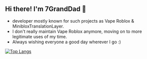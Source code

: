 ## Hi there! I'm 7GrandDad 👋
- developer mostly known for such projects as Vape Roblox & MinibloxTranslationLayer.
- I don't really maintain Vape Roblox anymore, moving on to more legitimate uses of my time.
- Always wishing everyone a good day wherever I go :)

[![Top Langs](https://github-readme-stats.vercel.app/api/top-langs/?username=7granddadpgn&langs_count=8&theme=radical)](https://github.com/anuraghazra/github-readme-stats)
